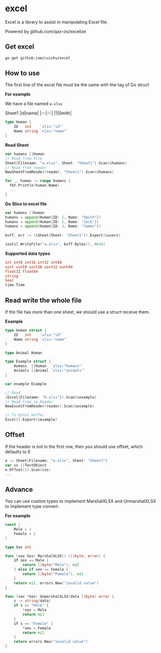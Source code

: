 # excel

Excel is a library to assist in manipulating Excel file.

Powered by github.com/qax-os/excelize

## Get excel

```bash
go get github.com/cuishu/excel
```

## How to use


The first line of the excel file must be the same with  the tag of Go struct

**For example**

We have a file named ```a.xlsx```

Sheet1
|id|name|
|:-:|:-:|
|1|Smith|


```go
type Human {
    ID   int    `xlsx:"id"`
    Name string `xlsx:"name"`
}
```

**Read Sheet**

```go
var humans []Human
// Read from file
Sheet{Filename: "a.xlsx", Sheet: "Sheet1"}.Scan(&humans)
// Read from reader
NewSheetFromReader(reader, "Sheet1").Scan(&humans)

for _, human := range humans {
  fmt.Println(human.Name)
  ...
}
```

**Go Slice to excel file**

```go
var humans []Human
humans = append(Human{ID: 1, Name: "Smith"})
humans = append(Human{ID: 2, Name: "Jack"})
humans = append(Human{ID: 3, Name: "James"})
    
buff, err := (&Sheet{Sheet: "Sheet1"}).Export(&users)

ioutil.WriteFile("a.xlsx", buff.Bytes(), 0644)
```

**Supported data types**

```go
int int8 int16 int32 int64
uint uint8 uint16 uint32 uint64
float32 float64
string
bool
time.Time
```

## Read write the whole file

If the file has more than one sheet, we should use a struct receive them.

**Example**

```go
type Human struct {
	ID   int    `xlsx:"id"`
	Name string `xlsx:"name"`
}

type Animal Human

type Example struct {
	Humans  []Human  `xlsx:"humans"`
	Animals []Animal `xlsx:"animals"`
}

var example Example

// Read
(Excel{Filename: "b.xlsx"}).Scan(&example)
// Read from io.Reader
NewExcelFromReader(reader).Scan(&example)

// To bytes buffer
Excel{}.Export(&example)
```

## Offset
If the header is not in the first row, then you should use offset, which defaults to 0

```go
e := Sheet{Filename: "a.xlsx", Sheet: "Sheet3"}
var ss []TestObject
e.Offset(1).Scan(&ss)
...
```

## Advance

You can use custom types to implement MarshalXLSX and UnmarshalXLSX to implement type convert.

**For example**

```go
const (
	Male = 1
	Female = 2
)

type Sex int

func (sex Sex) MarshalXLSX() ([]byte, error) {
	if sex == Male {
		return []byte("Male"), nil
	} else if sex == Female {
		return []byte("Female"), nil
	}
	return nil, errors.New("invalid value")
}

func (sex *Sex) UnmarshalXLSX(data []byte) error {
	s := string(data)
	if s == "Male" {
		*sex = Male
		return nil
	}
	if s == "Female" {
		*sex = Female
		return nil
	}
	return errors.New("invalid value")
}
```